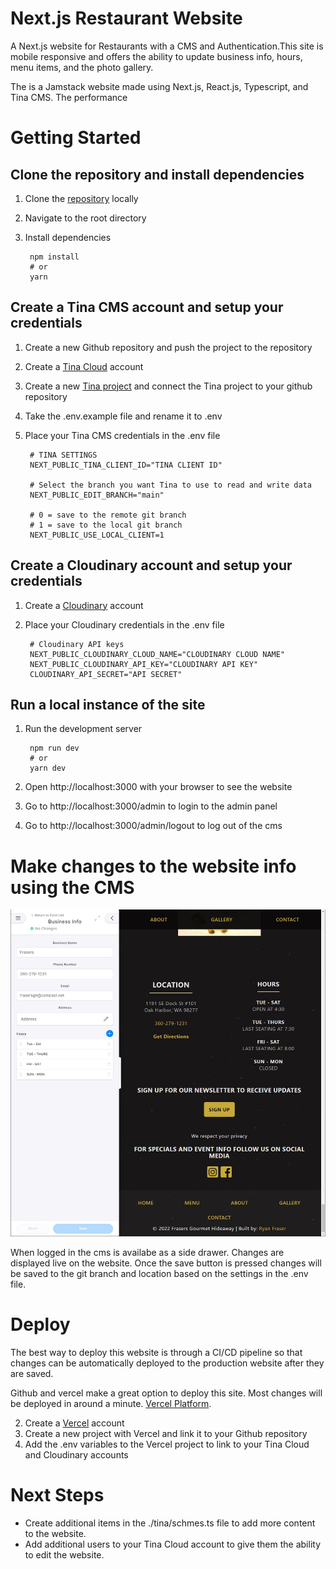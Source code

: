 # Next.js Restaurant Website

A Next.js website for Restaurants with a CMS and Authentication.This site is mobile responsive and offers the ability to update business info, hours, menu items, and the photo gallery.

The is a Jamstack website made using Next.js, React.js, Typescript, and Tina CMS. The performance


# Getting Started
## Clone the repository and install dependencies
1. Clone the [repository](https://github.com/ryan3738/frasers-nextjs-site) locally
2. Navigate to the root directory
3. Install dependencies

        npm install
        # or
        yarn

## Create a Tina CMS account and setup your credentials
1. Create a new Github repository and push the project to the repository
2. Create a [Tina Cloud](https://tina.io/docs/tina-cloud/dashboard/) account
3. Create a new [Tina project](https://app.tina.io/projects) and connect the Tina project to your github repository
4. Take the .env.example file and rename it to .env
5. Place your Tina CMS credentials in the .env file

        # TINA SETTINGS
        NEXT_PUBLIC_TINA_CLIENT_ID="TINA CLIENT ID"

        # Select the branch you want Tina to use to read and write data
        NEXT_PUBLIC_EDIT_BRANCH="main"

        # 0 = save to the remote git branch
        # 1 = save to the local git branch
        NEXT_PUBLIC_USE_LOCAL_CLIENT=1

## Create a Cloudinary account and setup your credentials
1. Create a [Cloudinary](https://cloudinary.com/documentation/how_to_integrate_cloudinary) account
2. Place your Cloudinary credentials in the .env file

        # Cloudinary API keys
        NEXT_PUBLIC_CLOUDINARY_CLOUD_NAME="CLOUDINARY CLOUD NAME"
        NEXT_PUBLIC_CLOUDINARY_API_KEY="CLOUDINARY API KEY"
        CLOUDINARY_API_SECRET="API SECRET"


## Run a local instance of the site
1. Run the development server
   
        npm run dev
        # or
        yarn dev

2. Open http://localhost:3000 with your browser to see the website
3. Go to http://localhost:3000/admin to login to the admin panel
4. Go to http://localhost:3000/admin/logout to log out of the cms      


# Make changes to the website info using the CMS
![Make edits to Tina Cms in real time](/assets/images/cms-site-edits.jpg)
<figcaption>When logged in the cms is availabe as a side drawer. Changes are displayed live on the website. Once the save button is pressed changes will be saved to the git branch and location based on the settings in the .env file.</figcaption>

# Deploy

The best way to deploy this website is through a CI/CD pipeline so that changes can be automatically deployed to the production website after they are saved.

Github and vercel make a great option to deploy this site. Most changes will be deployed in around a minute. [Vercel Platform](https://vercel.com/new?utm_medium=default-template&filter=next.js&utm_source=create-next-app&utm_campaign=create-next-app-readme).


2. Create a [Vercel](https://vercel.com/new?utm_medium=default-template&filter=next.js&utm_source=create-next-app&utm_campaign=create-next-app-readme) account
3. Create a new project with Vercel and link it to your Github repository
4. Add the .env variables to the Vercel project to link to your Tina Cloud and Cloudinary accounts

# Next Steps
* Create additional items in the ./tina/schmes.ts file to add more content to the website.
* Add additional users to your Tina Cloud account to give them the ability to edit the website.

